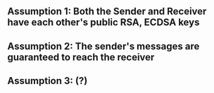 ## Assumption 1: Both the Sender and Receiver have each other's public RSA, ECDSA keys

## Assumption 2: The sender's messages are guaranteed to reach the receiver

## Assumption 3: (?)